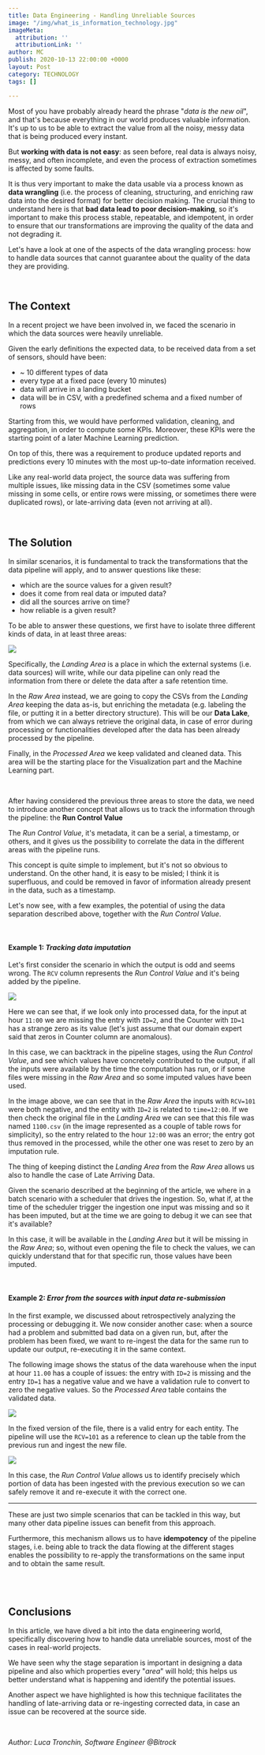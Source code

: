 ```yaml
---
title: Data Engineering - Handling Unreliable Sources
image: "/img/what_is_information_technology.jpg"
imageMeta:
  attribution: ''
  attributionLink: ''
author: MC
publish: 2020-10-13 22:00:00 +0000
layout: Post
category: TECHNOLOGY
tags: []

---
```

Most of you have probably already heard the phrase "_data is the new oil_", and that's because everything in our world produces valuable information. It's up to us to be able to extract the value from all the noisy, messy data that is being produced every instant.

But **working with data is not easy**: as seen before, real data is always noisy, messy, and often incomplete, and even the process of extraction sometimes is affected by some faults.

It is thus very important to make the data usable via a process known as **data wrangling** (i.e. the process of cleaning, structuring, and enriching raw data into the desired format) for better decision making. The crucial thing to understand here is that **bad data lead to poor decision-making**, so it's important to make this process stable, repeatable, and idempotent, in order to ensure that our transformations are improving the quality of the data and not degrading it.

Let's have a look at one of the aspects of the data wrangling process: how to handle data sources that cannot guarantee about the quality of the data they are providing.

<br />

## The Context

In a recent project we have been involved in, we faced the scenario in which the data sources were heavily unreliable.

Given the early definitions the expected data, to be received data from a set of sensors, should have been:

* \~ 10 different types of data
* every type at a fixed pace (every 10 minutes)
* data will arrive in a landing bucket
* data will be in CSV, with a predefined schema and a fixed number of rows

Starting from this, we would have performed validation, cleaning, and aggregation, in order to compute some KPIs.
Moreover, these KPIs were the starting point of a later Machine Learning prediction.

On top of this, there was a requirement to produce updated reports and predictions every 10 minutes with the most up-to-date information received.

Like any real-world data project, the source data was suffering from multiple issues, like missing data in the CSV (sometimes some value missing in some cells, or entire rows were missing, or sometimes there were duplicated rows), or late-arriving data (even not arriving at all).

<br />

## The Solution

In similar scenarios, it is fundamental to track the transformations that the data pipeline will apply, and to answer questions like these:

* which are the source values for a given result?
* does it come from real data or imputed data?
* did all the sources arrive on time?
* how reliable is a given result?

To be able to answer these questions, we first have to isolate three different kinds of data, in at least three areas:

![](/img/schermata-2020-10-13-alle-11-04-46.png)

Specifically, the _Landing Area_ is a place in which the external systems (i.e. data sources) will write, while our data pipeline can only read the information from there or delete the data after a safe retention time.

In the _Raw Area_ instead, we are going to copy the CSVs from the _Landing Area_ keeping the data as-is, but enriching the metadata (e.g. labeling the file, or putting it in a better directory structure). This will be our **Data Lake**, from which we can always retrieve the original data, in case of error during processing or functionalities developed after the data has been already processed by the pipeline.

Finally, in the _Processed Area_ we keep validated and cleaned data. This area will be the starting place for the Visualization part and the Machine Learning part.

<br />

After having considered the previous three areas to store the data, we need to introduce another concept that allows us to track the information through the pipeline: the **Run Control Value**

The _Run Control Value_, it's metadata, it can be a serial, a timestamp, or others, and it gives us the possibility to correlate the data in the different areas with the pipeline runs.

This concept is quite simple to implement, but it's not so obvious to understand. On the other hand, it is easy to be misled; I think it is superfluous, and could be removed in favor of information already present in the data, such as a timestamp.

Let's now see, with a few examples, the potential of using the data separation described above, together with the _Run Control Value_.

<br />

#### Example 1: _Tracking data imputation_

Let's first consider the scenario in which the output is odd and seems wrong.  The `RCV` column represents the _Run Control Value_ and it's being added by the pipeline.

![](/img/de_bs_example_1_img_1-d8fdbf56.png)

Here we can see that, if we look only into processed data, for the input at hour `11:00` we are missing the entry with `ID=2`, and the Counter with `ID=1` has a strange zero as its value (let's just assume that our domain expert said that zeros in Counter column are anomalous).

In this case, we can backtrack in the pipeline stages, using the _Run Control Value_, and see which values have concretely contributed to the output, if all the inputs were available by the time the computation has run, or if some files were missing in the _Raw Area_ and so some imputed values have been used.

In the image above, we can see that in the _Raw Area_ the inputs with `RCV=101` were both negative, and the entity with `ID=2` is related to `time=12:00`. If we then check the original file in the _Landing Area_ we can see that this file was named `1100.csv` (in the image represented as a couple of table rows for simplicity), so the entry related to the hour `12:00` was an error; the entry got thus removed in the processed, while the other one was reset to zero by an imputation rule.

The thing of keeping distinct the _Landing Area_ from the _Raw Area_ allows us also to handle the case of Late Arriving Data.

Given the scenario described at the beginning of the article, we where in a batch scenario with a scheduler that drives the ingestion. So, what if, at the time of the scheduler trigger the ingestion one input was missing and so it has been imputed, but at the time we are going to debug it we can see that it's available?

In this case, it will be available in the _Landing Area_ but it will be missing in the _Raw Area_; so, without even opening the file to check the values, we can quickly understand that for that specific run, those values have been imputed.

<br />

#### Example 2: _Error from the sources with input data re-submission_

In the first example, we discussed about retrospectively analyzing the processing or debugging it. We now consider another case: when a source had a problem and submitted bad data on a given run, but, after the problem has been fixed, we want to re-ingest the data for the same run to update our output, re-executing it in the same context.

The following image shows the status of the data warehouse when the input at hour `11.00` has a couple of issues: the entry with `ID=2` is missing and the entry `ID=1` has a negative value and we have a validation rule to convert to zero the negative values. So the _Processed Area_ table contains the validated data.

![](/img/de_bs_example_2_img_1-bb498020.png)

In the fixed version of the file, there is a valid entry for each entity. The pipeline will use the `RCV=101` as a reference to clean up the table from the previous run and ingest the new file.

![](/img/de_bs_example_2_img_2-9bdc205e.png)

In this case, the _Run Control Value_ allows us to identify precisely which portion of data has been ingested with the previous execution so we can safely remove it and re-execute it with the correct one.

***

These are just two simple scenarios that can be tackled in this way, but many other data pipeline issues can benefit from this approach.

Furthermore, this mechanism allows us to have **idempotency** of the pipeline stages, i.e. being able to track the data flowing at the different stages enables the possibility to re-apply the transformations on the same input and to obtain the same result.

<br />

<br />

## Conclusions

In this article, we have dived a bit into the data engineering world, specifically discovering how to handle data unreliable sources, most of the cases in real-world projects.

We have seen why the stage separation is important in designing a data pipeline and also which properties every "_area_" will hold; this helps us  better understand what is happening and identify the potential issues.

Another aspect we have highlighted is how this technique facilitates the handling of late-arriving data or re-ingesting corrected data, in case an issue can be recovered at the source side.

<br />

_Author: Luca Tronchin, Software Engineer @Bitrock_